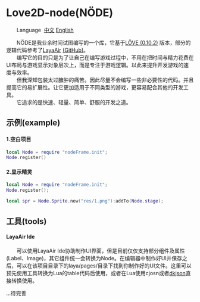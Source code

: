 # Love2D-node(NÖDE)

&emsp;&emsp;Language&nbsp; [中文](https://github.com/rifox/love2d-node/blob/master/README.md/) [English](https://github.com/rifox/love2d-node/blob/master/README-en.md/)<br/>

&emsp;&emsp;NÖDE是我业余时间试图编写的一个库，它基于[LÖVE (0.10.2)](http://love2d.org/) <!--[(GitHub)](https://bitbucket.org/rude/love
/) -->版本，部分的逻辑代码参考了[LayaAir](https://www.layabox.com/) [(GitHub)](https://github.com/layabox/layaair/)。<br/>
&emsp;&emsp;编写它的目的只是为了让自己在编写游戏过程中，不用在把时间与精力花费在UI布局与游戏显示对象层次上，而是专注于游戏逻辑。以此来提升开发游戏的速度与效率。<br/>
&emsp;&emsp;但我深知包装太过臃肿的痛苦。因此尽量不会编写一些非必要性的代码。并且提高它的易扩展性。让它更加适用于不同类型的游戏，更容易配合其他的开发工具。<br/>
&emsp;&emsp;它追求的是快速、轻量、简单、舒服的开发之道。

## 示例(example)
#### 1.空白项目
```lua
local Node = require "nodeFrame.init";
Node.register()
```
#### 2.显示精灵
```lua
local Node = require "nodeFrame.init";
Node.register();

local spr = Node.Sprite.new("res/1.png"):addTo(Node.stage);
```

## 工具(tools)
#### LayaAir Ide
&emsp;&emsp;可以使用LayaAir Ide协助制作UI界面，但是目前仅仅支持部分组件及属性(Label、Image)，其它组件统一会转换为Node。在编辑器中制作好UI并保存之后，可以在该项目目录下的laya/pages/目录下找到你制作好的UI文件。这里可以预先使用工具转换为Lua的table代码后使用，或者在Lua使用cjosn或者[dkjson](http://dkolf.de/src/dkjson-lua.fsl/home/)直接转换使用。


...待完善